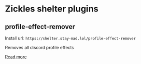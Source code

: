 # Zickles shelter plugins
## profile-effect-remover

Install url: `https://shelter.stay-mad.lol/profile-effect-remover`

Removes all discord profile effects

[Read more](./profile-effect-remover/)
